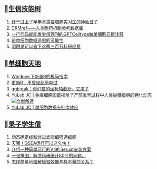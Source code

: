 ## 📝[生信技能树](https://github.com/ixxmu/mp_duty/issues?q=label%3A%E7%94%9F%E4%BF%A1%E6%8A%80%E8%83%BD%E6%A0%91+is%3Aclosed)
<!-- 1issueTable -->

1. [终于过上了半年不需要培养实习生的神仙日子](https://github.com/ixxmu/mp_duty/issues/4753) 
2. [DRMref——人类耐药机制参考数据库](https://github.com/ixxmu/mp_duty/issues/4748) 
3. [一行代码就能发生信顶刊的GPTCelltype做单细胞亚群注释](https://github.com/ixxmu/mp_duty/issues/4739) 
4. [论单细胞数据造假的可能性](https://github.com/ixxmu/mp_duty/issues/4704) 
5. [明明是可以省下这两三百万科研经费](https://github.com/ixxmu/mp_duty/issues/4665) 
<!-- 1issueTable -->
## 📝[单细胞天地](https://github.com/ixxmu/mp_duty/issues?q=label%3A%E5%8D%95%E7%BB%86%E8%83%9E%E5%A4%A9%E5%9C%B0+is%3Aclosed)
<!-- 2issueTable -->

1. [Windows下新装R的极简指南](https://github.com/ixxmu/mp_duty/issues/4626) 
2. [更新R，不曾如此简单过](https://github.com/ixxmu/mp_duty/issues/4625) 
3. [ggbreak：你们要的坐标轴截断，它来了](https://github.com/ixxmu/mp_duty/issues/4496) 
4. [YuLab JC | 免疫细胞图谱揭示了产前发育过程中人类巨噬细胞的特化动态](https://github.com/ixxmu/mp_duty/issues/4465) [![文献解读](https://img.shields.io/github/labels/ixxmu/mp_duty/文献解读)](https://github.com/ixxmu/mp_duty/labels/文献解读)
5. [YuLab JC |  单细胞数据去批次效应](https://github.com/ixxmu/mp_duty/issues/4424) 
<!-- 2issueTable -->

## 📝[果子学生信](https://github.com/ixxmu/mp_duty/issues?q=label%3A%E6%9E%9C%E5%AD%90%E5%AD%A6%E7%94%9F%E4%BF%A1+is%3Aclosed)
<!-- 3issueTable -->

1. [动态确定线粒体过滤阈值筛选细胞](https://github.com/ixxmu/mp_duty/issues/4754) 
2. [天哪！GSEA运行可以这么快！](https://github.com/ixxmu/mp_duty/issues/4602) 
3. [介绍一种简单可行的V4的Seruat安装方案](https://github.com/ixxmu/mp_duty/issues/4134) 
4. [一张神图，解决科研统计80%的问题。](https://github.com/ixxmu/mp_duty/issues/4125) 
5. [怎样简单地理解检验效能与样本量的关系？](https://github.com/ixxmu/mp_duty/issues/4124) 
<!-- 3issueTable -->
